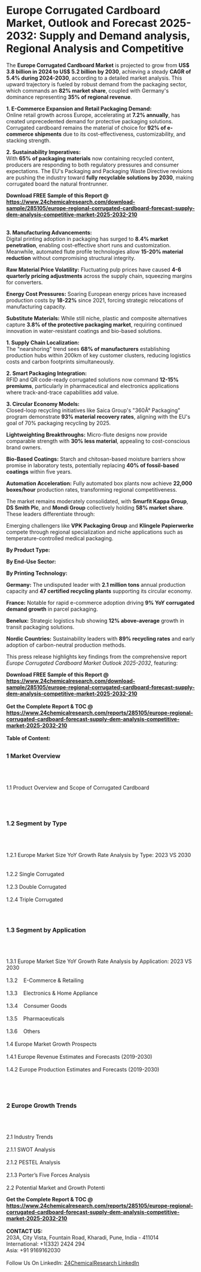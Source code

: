 <h1>Europe Corrugated Cardboard Market, Outlook and Forecast 2025-2032: Supply and Demand analysis, Regional Analysis and Competitive</h1><p>The <strong>Europe Corrugated Cardboard Market</strong> is projected to grow from <strong>US$ 3.8 billion in 2024 to US$ 5.2 billion by 2030</strong>, achieving a steady <strong>CAGR of 5.4% during 2024-2030</strong>, according to a detailed market analysis. This upward trajectory is fueled by robust demand from the packaging sector, which commands an <strong>82% market share</strong>, coupled with Germany's dominance representing <strong>35% of regional revenue</strong>.</p><p><strong>1. E-Commerce Expansion and Retail Packaging Demand:</strong><br>
Online retail growth across Europe, accelerating at <strong>7.2% annually</strong>, has created unprecedented demand for protective packaging solutions. Corrugated cardboard remains the material of choice for <strong>92% of e-commerce shipments</strong> due to its cost-effectiveness, customizability, and stacking strength.</p><p><strong>2. Sustainability Imperatives:</strong><br>
With <strong>65% of packaging materials</strong> now containing recycled content, producers are responding to both regulatory pressures and consumer expectations. The EU's Packaging and Packaging Waste Directive revisions are pushing the industry toward <strong>fully recyclable solutions by 2030</strong>, making corrugated board the natural frontrunner.</p><div><b>Download FREE Sample of this Report @ 
            <a href="https://www.24chemicalresearch.com/download-sample/285105/europe-regional-corrugated-cardboard-forecast-supply-dem-analysis-competitive-market-2025-2032-210">
            https://www.24chemicalresearch.com/download-sample/285105/europe-regional-corrugated-cardboard-forecast-supply-dem-analysis-competitive-market-2025-2032-210</a></b></div><br><p><strong>3. Manufacturing Advancements:</strong><br>
Digital printing adoption in packaging has surged to <strong>8.4% market penetration</strong>, enabling cost-effective short runs and customization. Meanwhile, automated flute profile technologies allow <strong>15-20% material reduction</strong> without compromising structural integrity.</p><p><strong>Raw Material Price Volatility:</strong> Fluctuating pulp prices have caused <strong>4-6 quarterly pricing adjustments</strong> across the supply chain, squeezing margins for converters.</p><p><strong>Energy Cost Pressures:</strong> Soaring European energy prices have increased production costs by <strong>18-22%</strong> since 2021, forcing strategic relocations of manufacturing capacity.</p><p><strong>Substitute Materials:</strong> While still niche, plastic and composite alternatives capture <strong>3.8% of the protective packaging market</strong>, requiring continued innovation in water-resistant coatings and bio-based solutions.</p><p><strong>1. Supply Chain Localization:</strong><br>
The "nearshoring" trend sees <strong>68% of manufacturers</strong> establishing production hubs within 200km of key customer clusters, reducing logistics costs and carbon footprints simultaneously.</p><p><strong>2. Smart Packaging Integration:</strong><br>
RFID and QR code-ready corrugated solutions now command <strong>12-15% premiums</strong>, particularly in pharmaceutical and electronics applications where track-and-trace capabilities add value.</p><p><strong>3. Circular Economy Models:</strong><br>
Closed-loop recycling initiatives like Saica Group's "360Â° Packaging" program demonstrate <strong>93% material recovery rates</strong>, aligning with the EU's goal of 70% packaging recycling by 2025.</p><p><strong>Lightweighting Breakthroughs:</strong> Micro-flute designs now provide comparable strength with <strong>30% less material</strong>, appealing to cost-conscious brand owners.</p><p><strong>Bio-Based Coatings:</strong> Starch and chitosan-based moisture barriers show promise in laboratory tests, potentially replacing <strong>40% of fossil-based coatings</strong> within five years.</p><p><strong>Automation Acceleration:</strong> Fully automated box plants now achieve <strong>22,000 boxes/hour</strong> production rates, transforming regional competitiveness.</p><p>The market remains moderately consolidated, with <strong>Smurfit Kappa Group</strong>, <strong>DS Smith Plc</strong>, and <strong>Mondi Group</strong> collectively holding <strong>58% market share</strong>. These leaders differentiate through:</p><p>Emerging challengers like <strong>VPK Packaging Group</strong> and <strong>Klingele Papierwerke</strong> compete through regional specialization and niche applications such as temperature-controlled medical packaging.</p><p><strong>By Product Type:</strong></p><p><strong>By End-Use Sector:</strong></p><p><strong>By Printing Technology:</strong></p><p><strong>Germany:</strong> The undisputed leader with <strong>2.1 million tons</strong> annual production capacity and <strong>47 certified recycling plants</strong> supporting its circular economy.</p><p><strong>France:</strong> Notable for rapid e-commerce adoption driving <strong>9% YoY corrugated demand growth</strong> in parcel packaging.</p><p><strong>Benelux:</strong> Strategic logistics hub showing <strong>12% above-average</strong> growth in transit packaging solutions.</p><p><strong>Nordic Countries:</strong> Sustainability leaders with <strong>89% recycling rates</strong> and early adoption of carbon-neutral production methods.</p><p>This press release highlights key findings from the comprehensive report <em>Europe Corrugated Cardboard Market Outlook 2025-2032</em>, featuring:</p><div><b>Download FREE Sample of this Report @ 
            <a href="https://www.24chemicalresearch.com/download-sample/285105/europe-regional-corrugated-cardboard-forecast-supply-dem-analysis-competitive-market-2025-2032-210">
            https://www.24chemicalresearch.com/download-sample/285105/europe-regional-corrugated-cardboard-forecast-supply-dem-analysis-competitive-market-2025-2032-210</a></b></div><br><div><b>Get the Complete Report & TOC @ 
            <a href="https://www.24chemicalresearch.com/reports/285105/europe-regional-corrugated-cardboard-forecast-supply-dem-analysis-competitive-market-2025-2032-210">
            https://www.24chemicalresearch.com/reports/285105/europe-regional-corrugated-cardboard-forecast-supply-dem-analysis-competitive-market-2025-2032-210</a></b></div><br>
            <b>Table of Content:</b><p><h2><span style="font-size:16px"><strong>1 Market Overview&nbsp;&nbsp; &nbsp;</strong></span></h2><br />
<br />
<p>1.1 Product Overview and Scope of Corrugated Cardboard&nbsp;</p><br />
<br />
<h2><strong><span style="font-size:16px">1.2 Segment by Type&nbsp;&nbsp; &nbsp;</span></strong></h2><br />
<br />
<p>1.2.1 Europe Market Size YoY Growth Rate Analysis by Type: 2023 VS 2030&nbsp;&nbsp; &nbsp;<br /><br />
1.2.2 Single Corrugated&nbsp;&nbsp; &nbsp;<br /><br />
1.2.3 Double Corrugated<br /><br />
1.2.4 Triple Corrugated<br /><br />
<br />
<h2><span style="font-size:16px"><strong>1.3 Segment by Application&nbsp;&nbsp;</strong></span></h2><br />
<br />
<p>1.3.1 Europe Market Size YoY Growth Rate Analysis by Application: 2023 VS 2030&nbsp;&nbsp; &nbsp;<br /><br />
1.3.2&nbsp;&nbsp; &nbsp;E-Commerce & Retailing<br /><br />
1.3.3&nbsp;&nbsp; &nbsp;Electronics & Home Appliance<br /><br />
1.3.4&nbsp;&nbsp; &nbsp;Consumer Goods<br /><br />
1.3.5&nbsp;&nbsp; &nbsp;Pharmaceuticals<br /><br />
1.3.6&nbsp;&nbsp; &nbsp;Others<br /><br />
1.4 Europe Market Growth Prospects&nbsp;&nbsp; &nbsp;<br /><br />
1.4.1 Europe Revenue Estimates and Forecasts (2019-2030)&nbsp;&nbsp; &nbsp;<br /><br />
1.4.2 Europe Production Estimates and Forecasts (2019-2030)&nbsp;&nbsp;</p><br />
<br />
<h2><span style="font-size:16px"><strong>2 Europe Growth Trends&nbsp;&nbsp; &nbsp;</strong></span></h2><br />
<br />
<p>2.1 Industry Trends&nbsp;&nbsp; &nbsp;<br /><br />
2.1.1 SWOT Analysis&nbsp;&nbsp; &nbsp;<br /><br />
2.1.2 PESTEL Analysis&nbsp;&nbsp; &nbsp;<br /><br />
2.1.3 Porter&rsquo;s Five Forces Analysis&nbsp;&nbsp; &nbsp;<br /><br />
2.2 Potential Market and Growth Potenti</p><div><b>Get the Complete Report & TOC @ 
            <a href="https://www.24chemicalresearch.com/reports/285105/europe-regional-corrugated-cardboard-forecast-supply-dem-analysis-competitive-market-2025-2032-210">
            https://www.24chemicalresearch.com/reports/285105/europe-regional-corrugated-cardboard-forecast-supply-dem-analysis-competitive-market-2025-2032-210</a></b></div><br><b>CONTACT US:</b><br>
            203A, City Vista, Fountain Road, Kharadi, Pune, India - 411014<br>
            International: +1(332) 2424 294<br>
            Asia: +91 9169162030 <br><br>
            Follow Us On LinkedIn: <a href="https://www.linkedin.com/company/24chemicalresearch/">24ChemicalResearch LinkedIn</a>